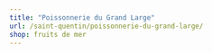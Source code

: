 ```yaml
---
title: "Poissonnerie du Grand Large"
url: /saint-quentin/poissonnerie-du-grand-large/
shop: fruits de mer
---
```

